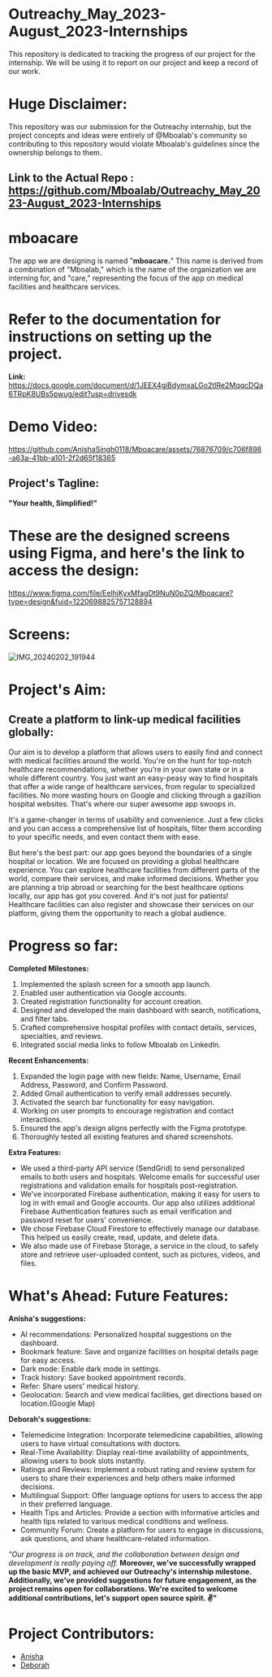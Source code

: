 # Outreachy_May_2023-August_2023-Internships

This repository is dedicated to tracking the progress of our project for the internship. We will be using it to report on our project and keep a record of our work.

# Huge Disclaimer:
This repository was our submission for the Outreachy internship, but the project concepts and ideas were entirely of @Mboalab's community so contributing to this repository would violate Mboalab's guidelines since the ownership belongs to them.


## Link to the Actual Repo : https://github.com/Mboalab/Outreachy_May_2023-August_2023-Internships

# mboacare
The app we are designing is named "**mboacare.**" This name is derived from a combination of "Mboalab," which is the name of the organization we are interning for, and "care," representing the focus of the app on medical facilities and healthcare services.

# Refer to the documentation for instructions on setting up the project.

**Link:** https://docs.google.com/document/d/1JEEX4giBdymxaLGo2tIRe2MqqcDQa6TRpK8UBs5pwug/edit?usp=drivesdk

# Demo Video:

https://github.com/AnishaSingh0118/Mboacare/assets/76876709/c706f898-a63a-41bb-a101-2f2d65f18365



## Project's Tagline: 
**"Your health, Simplified!"**


# These are the designed screens using Figma, and here's the link to access the design:

https://www.figma.com/file/EelhjKyxMfagDt9NuN0pZQ/Mboacare?type=design&fuid=1220698825757128894

# Screens:

![IMG_20240202_191944](https://github.com/AnishaSingh0118/Mboacare/assets/76876709/29a3eb72-6c9e-4c12-a8c0-c703516a70e1)





# Project's Aim:

## Create a platform to link-up medical facilities globally:

Our aim is to develop a platform that allows users to easily find and connect with medical facilities around the world. You're on the hunt for top-notch healthcare recommendations, whether you're in your own state or in a whole different country. You just want an easy-peasy way to find hospitals that offer a wide range of healthcare services, from regular to specialized facilities. No more wasting hours on Google and clicking through a gazillion hospital websites. That's where our super awesome app swoops in.

It's a game-changer in terms of usability and convenience. Just a few clicks and you can access a comprehensive list of hospitals, filter them according to your specific needs, and even contact them with ease.

But here's the best part: our app goes beyond the boundaries of a single hospital or location. We are focused on providing a global healthcare experience. You can explore healthcare facilities from different parts of the world, compare their services, and make informed decisions. Whether you are planning a trip abroad or searching for the best healthcare options locally, our app has got you covered. And it's not just for patients! Healthcare facilities can also register and showcase their services on our platform, giving them the opportunity to reach a global audience.


# Progress so far:

**Completed Milestones:**
1. Implemented the splash screen for a smooth app launch.
2. Enabled user authentication via Google accounts.
3. Created registration functionality for account creation.
4. Designed and developed the main dashboard with search, notifications, and filter tabs.
5. Crafted comprehensive hospital profiles with contact details, services, specialties, and reviews.
6. Integrated social media links to follow Mboalab on LinkedIn.

**Recent Enhancements:**
1. Expanded the login page with new fields: Name, Username, Email Address, Password, and Confirm Password.
2. Added Gmail authentication to verify email addresses securely.
3. Activated the search bar functionality for easy navigation.
4. Working on user prompts to encourage registration and contact interactions.
5. Ensured the app's design aligns perfectly with the Figma prototype.
6. Thoroughly tested all existing features and shared screenshots.

**Extra Features:**
- We used a third-party API service (SendGrid) to send personalized emails to both users and hospitals. Welcome emails for successful user registrations and validation emails for hospitals post-registration. 
- We've incorporated Firebase authentication, making it easy for users to log in with email and Google accounts. Our app also utilizes additional Firebase Authentication features such as email verification and password reset for users' convenience.
- We chose Firebase Cloud Firestore to effectively manage our database. This helped us easily create, read, update, and delete data.
- We also made use of Firebase Storage, a service in the cloud, to safely store and retrieve user-uploaded content, such as pictures, videos, and files.

# **What's Ahead: Future Features:**
**Anisha's suggestions:**
- AI recommendations: Personalized hospital suggestions on the dashboard.
- Bookmark feature: Save and organize facilities on hospital details page for easy access.
- Dark mode: Enable dark mode in settings.
- Track history: Save booked appointment records.
- Refer: Share users' medical history.
- Geolocation: Search and view medical facilities, get directions based on location.(Google Map)

**Deborah's suggestions:**
- Telemedicine Integration: Incorporate telemedicine capabilities, allowing users to have virtual consultations with doctors.
- Real-Time Availability: Display real-time availability of appointments, allowing users to book slots instantly.
- Ratings and Reviews: Implement a robust rating and review system for users to share their experiences and help others make informed decisions.
- Multilingual Support: Offer language options for users to access the app in their preferred language.
- Health Tips and Articles: Provide a section with informative articles and health tips related to various medical conditions and wellness.
- Community Forum: Create a platform for users to engage in discussions, ask questions, and share healthcare-related information.

*"Our progress is on track, and the collaboration between design and development is really paying off.*
**Moreover, we've successfully wrapped up the basic MVP, and achieved our Outreachy's internship milestone. Additionally, we've provided suggestions for future engagement, as the project remains open for collaborations. We're excited to welcome additional contributions, let's support open source spirit. ✌"**

# Project Contributors:

- [Anisha](https://github.com/AnishaSingh0118)
- [Deborah](https://github.com/dearlydebbie)

